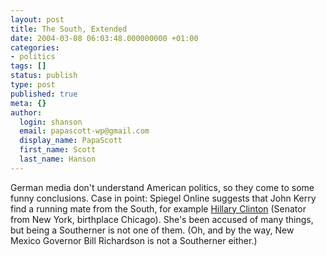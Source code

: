```yaml
---
layout: post
title: The South, Extended
date: 2004-03-08 06:03:48.000000000 +01:00
categories:
- politics
tags: []
status: publish
type: post
published: true
meta: {}
author:
  login: shanson
  email: papascott-wp@gmail.com
  display_name: PapaScott
  first_name: Scott
  last_name: Hanson
---
```

<p>German media don't understand American politics, so they come to some funny conclusions. Case in point: Spiegel Online suggests that John Kerry find a running mate from the South, for example <a title="US-Wahlkampf: Kerry sucht eine/n Vize - Politik - SPIEGEL ONLINE" href="http://www.spiegel.de/politik/ausland/0,1518,289540,00.html">Hillary Clinton</a> (Senator from New York, birthplace Chicago). She's been accused of many things, but being a Southerner is not one of them. (Oh, and by the way, New Mexico Governor Bill Richardson is not a Southerner either.)</p>

